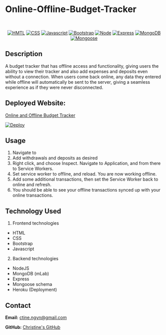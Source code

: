# Online-Offline-Budget-Tracker

</br>
<p align="center">
    <a href="https://developer.mozilla.org/en-US/docs/Web/HTML"><img src="https://img.shields.io/badge/-HTML-orange?style=for-the-badge"  alt="HMTL" /></a>
    <a href="https://developer.mozilla.org/en-US/docs/Web/CSS"><img src="https://img.shields.io/badge/-CSS-pink?style=for-the-badge" alt="CSS" /></a>
    <a href="https://www.javascript.com/"><img src="https://img.shields.io/badge/-Javascript-yellow?style=for-the-badge" alt="Javascript" /></a>
    <a href="https://getbootstrap.com/"><img src="https://img.shields.io/badge/-Bootstrap-blueviolet?style=for-the-badge" alt="Bootstrap" /></a>
    <a href="https://nodejs.org/en/"><img src="https://img.shields.io/badge/-Node-orange?style=for-the-badge" alt="Node" /></a>
    <a href="https://www.npmjs.com/package/express"><img src="https://img.shields.io/badge/-Express-green?style=for-the-badge" alt="Express" /></a>
    <a href="https://www.mongodb.com/"><img src="https://img.shields.io/badge/-MongoDB-blue?style=for-the-badge" alt="MongoDB" /></a>
    <a href="https://mongoosejs.com/"><img src="https://img.shields.io/badge/-Mongoose-lightgrey?style=for-the-badge" alt="Mongoose" /></a>
</p>

## Description
A budget tracker that has offline access and functionality, giving users the ability to view their tracker and also add expenses and deposits even without a connection. When users come back online, any data they entered while offline will automatically be sent to the server, giving a seamless experience as if they were never disconnected.

## Deployed Website: 
[Online and Offline Budget Tracker](https://enigmatic-lowlands-43601.herokuapp.com/)

[![Deploy](https://www.herokucdn.com/deploy/button.svg)](https://enigmatic-lowlands-43601.herokuapp.com/)

## Usage
1. Navigate to 
2. Add withdrawals and deposits as desired
3. Right click, and choose Inspect. Navigate to Application, and from there to Service Workers.
4. Set service worker to offline, and reload. You are now working offline.
5. Add some additional transactions, then set the Service Worker back to online and refresh.
6. You should be able to see your offline transactions synced up with your online transactions.

## Technology Used

1. Frontend technologies
* HTML
* CSS
* Bootstrap 
* Javascript

2. Backend technologies
* NodeJS 
* MongoDB (mLab)
* Express 
* Mongoose schema
* Heroku (Deployment)

## Contact
**Email:**
ctine.ngyn@gmail.com

**GitHub:**
[Christine's GitHub](https://github.com/ctinengyn)